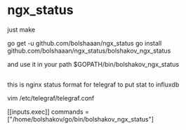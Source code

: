 # ngx_status


just make

go get  -u github.com/bolshaaan/ngx_status
go install github.com/bolshaaan/ngx_status/bolshakov_ngx_status


and use it in your path $GOPATH/bin/bolshakov_ngx_status


##

this is nginx status format for telegraf to put stat to influxdb



vim /etc/telegraf/telegraf.conf


[[inputs.exec]]
       commands = ["/home/bolshakov/go/bin/bolshakov_ngx_status"]